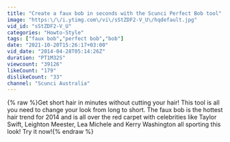 ```yaml
---
title: "Create a faux bob in seconds with the Scunci Perfect Bob tool"
image: "https:\/\/i.ytimg.com\/vi\/sStZDF2-V_U\/hqdefault.jpg"
vid_id: "sStZDF2-V_U"
categories: "Howto-Style"
tags: ["faux bob","perfect bob","bob"]
date: "2021-10-20T15:26:17+03:00"
vid_date: "2014-04-28T05:14:26Z"
duration: "PT1M32S"
viewcount: "39126"
likeCount: "179"
dislikeCount: "33"
channel: "Scunci Australia"
---
```

{% raw %}Get short hair in minutes without cutting your hair! This tool is all you need to change your look from long to short. The faux bob is the hottest hair trend for 2014 and is all over the red carpet with celebrities like Taylor Swift, Leighton Meester, Lea Michele and Kerry Washington all sporting this look! Try it now!{% endraw %}
